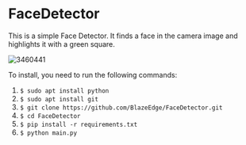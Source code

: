 # FaceDetector

This is a simple Face Detector. It finds a face in the camera image and highlights it with a green square.

![3460441](https://github.com/BlazeEdge/FaceDetector/assets/126488067/7db92892-b212-4b2a-b6db-8d70b4c62f73)

To install, you need to run the following commands:
1. `$ sudo apt install python`
2. `$ sudo apt install git`
3. `$ git clone https://github.com/BlazeEdge/FaceDetector.git`
4. `$ cd FaceDetector`
5. `$ pip install -r requirements.txt`
6. `$ python main.py`
